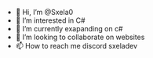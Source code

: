 - 👋 Hi, I’m @Sxela0
- 👀 I’m interested in C#
- 🌱 I’m currently exapanding on c#
- 💞️ I’m looking to collaborate on websites
- 📫 How to reach me discord sxeladev

<!---
Sxela0/Sxela0 is a ✨ special ✨ repository because its `README.md` (this file) appears on your GitHub profile.
You can click the Preview link to take a look at your changes.
--->
